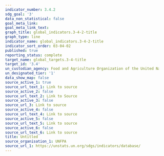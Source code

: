 ```yaml
---
indicator_number: 3.4.2
sdg_goal: '3'
data_non_statistical: false
goal_meta_link: 
goal_meta_link_text: 
graph_title: global_indicators.3-4-2-title
graph_type: line
indicator_name: global_indicators.3-4-2-title
indicator_sort_order: 03-04-02
published: true
reporting_status: complete
target_name: global_targets.3-4-title
target_id: '3.4'
un_custodian_agency: Food and Agriculture Organization of the United Nations (FAO)
un_designated_tier: '1'
data_show_map: false
source_active_1: true
source_url_text_1: Link to source
source_active_2: false
source_url_text_2: Link to Source
source_active_3: false
source_url_3: Link to source
source_active_4: false
source_url_text_4: Link to source
source_active_5: false
source_url_text_5: Link to source
source_active_6: false
source_url_text_6: Link to source
title: Untitled
source_organisation_1: UNFPA
source_url_1: https://unstats.un.org/sdgs/indicators/database/
---
```

